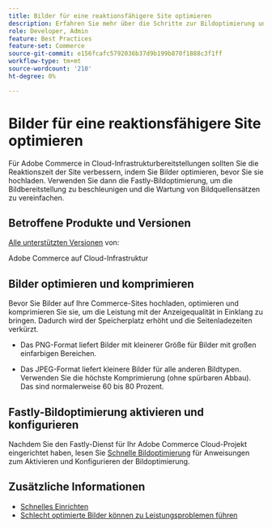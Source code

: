 ```yaml
---
title: Bilder für eine reaktionsfähigere Site optimieren
description: Erfahren Sie mehr über die Schritte zur Bildoptimierung und zur Verwendung der Fastly-Bildoptimierung zur Optimierung der Reaktionszeit auf Ihren Adobe Commerce-Sites.
role: Developer, Admin
feature: Best Practices
feature-set: Commerce
source-git-commit: e156fcafc5792036b37d9b199b870f1888c3f1ff
workflow-type: tm+mt
source-wordcount: '210'
ht-degree: 0%

---
```



# Bilder für eine reaktionsfähigere Site optimieren

Für Adobe Commerce in Cloud-Infrastrukturbereitstellungen sollten Sie die Reaktionszeit der Site verbessern, indem Sie Bilder optimieren, bevor Sie sie hochladen. Verwenden Sie dann die Fastly-Bildoptimierung, um die Bildbereitstellung zu beschleunigen und die Wartung von Bildquellensätzen zu vereinfachen.

## Betroffene Produkte und Versionen

[Alle unterstützten Versionen](../../../release/versions.md) von:

Adobe Commerce auf Cloud-Infrastruktur


## Bilder optimieren und komprimieren

Bevor Sie Bilder auf Ihre Commerce-Sites hochladen, optimieren und komprimieren Sie sie, um die Leistung mit der Anzeigequalität in Einklang zu bringen. Dadurch wird der Speicherplatz erhöht und die Seitenladezeiten verkürzt.

- Das PNG-Format liefert Bilder mit kleinerer Größe für Bilder mit großen einfarbigen Bereichen.

- Das JPEG-Format liefert kleinere Bilder für alle anderen Bildtypen. Verwenden Sie die höchste Komprimierung (ohne spürbaren Abbau). Das sind normalerweise 60 bis 80 Prozent.

## Fastly-Bildoptimierung aktivieren und konfigurieren

Nachdem Sie den Fastly-Dienst für Ihr Adobe Commerce Cloud-Projekt eingerichtet haben, lesen Sie [Schnelle Bildoptimierung](https://devdocs.magento.com/cloud/cdn/fastly-image-optimization.html) für Anweisungen zum Aktivieren und Konfigurieren der Bildoptimierung.

## Zusätzliche Informationen

- [Schnelles Einrichten](https://devdocs.magento.com/cloud/cdn/configure-fastly.html)
- [Schlecht optimierte Bilder können zu Leistungsproblemen führen](https://experienceleague.adobe.com/docs/commerce-knowledge-base/kb/troubleshooting/miscellaneous/file-storage-low-specific-page-loads-are-slow.html)
